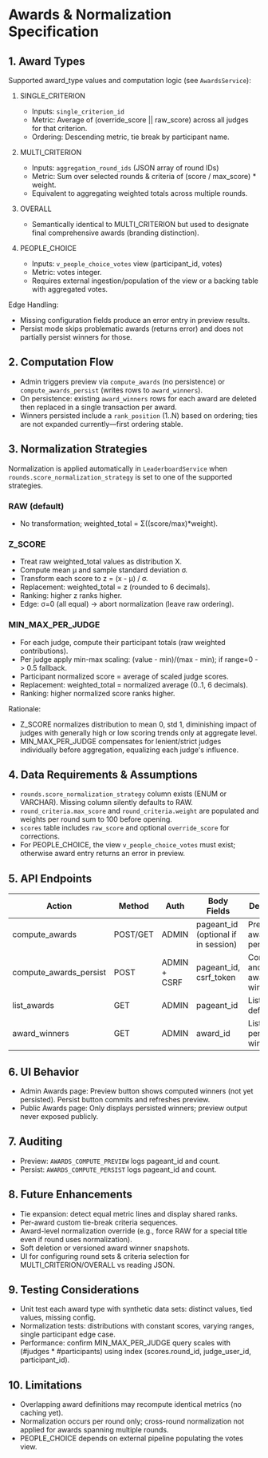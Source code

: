 # Awards & Normalization Specification

## 1. Award Types
Supported award_type values and computation logic (see `AwardsService`):

1. SINGLE_CRITERION
   - Inputs: `single_criterion_id`
   - Metric: Average of (override_score || raw_score) across all judges for that criterion.
   - Ordering: Descending metric, tie break by participant name.

2. MULTI_CRITERION
   - Inputs: `aggregation_round_ids` (JSON array of round IDs)
   - Metric: Sum over selected rounds & criteria of (score / max_score) * weight.
   - Equivalent to aggregating weighted totals across multiple rounds.

3. OVERALL
   - Semantically identical to MULTI_CRITERION but used to designate final comprehensive awards (branding distinction).

4. PEOPLE_CHOICE
   - Inputs: `v_people_choice_votes` view (participant_id, votes)
   - Metric: votes integer.
   - Requires external ingestion/population of the view or a backing table with aggregated votes.

Edge Handling:
- Missing configuration fields produce an error entry in preview results.
- Persist mode skips problematic awards (returns error) and does not partially persist winners for those.

## 2. Computation Flow
- Admin triggers preview via `compute_awards` (no persistence) or `compute_awards_persist` (writes rows to `award_winners`).
- On persistence: existing `award_winners` rows for each award are deleted then replaced in a single transaction per award.
- Winners persisted include a `rank_position` (1..N) based on ordering; ties are not expanded currently—first ordering stable.

## 3. Normalization Strategies
Normalization is applied automatically in `LeaderboardService` when `rounds.score_normalization_strategy` is set to one of the supported strategies.

### RAW (default)
- No transformation; weighted_total = Σ((score/max)*weight).

### Z_SCORE
- Treat raw weighted_total values as distribution X.
- Compute mean μ and sample standard deviation σ.
- Transform each score to z = (x - μ) / σ.
- Replacement: weighted_total = z (rounded to 6 decimals).
- Ranking: higher z ranks higher.
- Edge: σ=0 (all equal) -> abort normalization (leave raw ordering).

### MIN_MAX_PER_JUDGE
- For each judge, compute their participant totals (raw weighted contributions).
- Per judge apply min-max scaling: (value - min)/(max - min); if range=0 -> 0.5 fallback.
- Participant normalized score = average of scaled judge scores.
- Replacement: weighted_total = normalized average (0..1, 6 decimals).
- Ranking: higher normalized score ranks higher.

Rationale:
- Z_SCORE normalizes distribution to mean 0, std 1, diminishing impact of judges with generally high or low scoring trends only at aggregate level.
- MIN_MAX_PER_JUDGE compensates for lenient/strict judges individually before aggregation, equalizing each judge's influence.

## 4. Data Requirements & Assumptions
- `rounds.score_normalization_strategy` column exists (ENUM or VARCHAR). Missing column silently defaults to RAW.
- `round_criteria.max_score` and `round_criteria.weight` are populated and weights per round sum to 100 before opening.
- `scores` table includes `raw_score` and optional `override_score` for corrections.
- For PEOPLE_CHOICE, the view `v_people_choice_votes` must exist; otherwise award entry returns an error in preview.

## 5. API Endpoints
| Action | Method | Auth | Body Fields | Description |
|--------|--------|------|-------------|-------------|
| compute_awards | POST/GET | ADMIN | pageant_id (optional if in session) | Preview awards (no persistence) |
| compute_awards_persist | POST | ADMIN + CSRF | pageant_id, csrf_token | Compute and persist award winners |
| list_awards | GET | ADMIN | pageant_id | List award definitions |
| award_winners | GET | ADMIN | award_id | List persisted winners |

## 6. UI Behavior
- Admin Awards page: Preview button shows computed winners (not yet persisted). Persist button commits and refreshes preview.
- Public Awards page: Only displays persisted winners; preview output never exposed publicly.

## 7. Auditing
- Preview: `AWARDS_COMPUTE_PREVIEW` logs pageant_id and count.
- Persist: `AWARDS_COMPUTE_PERSIST` logs pageant_id and count.

## 8. Future Enhancements
- Tie expansion: detect equal metric lines and display shared ranks.
- Per-award custom tie-break criteria sequences.
- Award-level normalization override (e.g., force RAW for a special title even if round uses normalization).
- Soft deletion or versioned award winner snapshots.
- UI for configuring round sets & criteria selection for MULTI_CRITERION/OVERALL vs reading JSON.

## 9. Testing Considerations
- Unit test each award type with synthetic data sets: distinct values, tied values, missing config.
- Normalization tests: distributions with constant scores, varying ranges, single participant edge case.
- Performance: confirm MIN_MAX_PER_JUDGE query scales with (#judges * #participants) using index (scores.round_id, judge_user_id, participant_id).

## 10. Limitations
- Overlapping award definitions may recompute identical metrics (no caching yet).
- Normalization occurs per round only; cross-round normalization not applied for awards spanning multiple rounds.
- PEOPLE_CHOICE depends on external pipeline populating the votes view.
